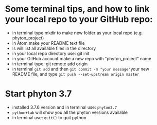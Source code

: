 

# Some terminal tips, and how to link your local repo to your GitHub repo:
- in terminal type mkdir to make new folder as your local repo (e.g. phyton_project)
- in Atom make your README text file
- ls will list all available files in the directory
- in your local repo directory use: git init
- in your GitHub account make a new repo with "phyton_project" name
- in terminal type: git remote add origin <the url of your new GitHub repo>
- in terminal `git add` and then `git commit -m "your message"`your new README file, and type `git push --set-upstream origin master`

# Start phyton 3.7
- installed 3.7.6 version and in terminal use: `phyton3.7`
- `python+tab` will show you all the phyton versions available
- in terminal use: `quit()` to quit python
